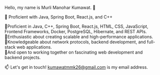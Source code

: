 Hello, my name is Murli Manohar Kumawat. 👋

🚀 Proficient with Java, Spring Boot, React.js, and C++

🔹Proficient in Java, C++, Spring Boot, React.js, HTML, CSS, JavaScript, Frontend Frameworks, Docker, PostgreSQL, Hibernate, and REST APIs.                                
🔹Enthusiastic about creating scalable and high-performance applications.                                    
🔹Knowledgeable about network protocols, backend development, and full-stack web applications.                                      
🔹And open to working together on fascinating web development and backend projects.

📫 Let's get in touch! kumawatmmk26@gmail.com is my email address.

<!---
murli2001/murli2001 is a ✨ special ✨ repository because its `README.md` (this file) appears on your GitHub profile.
You can click the Preview link to take a look at your changes.
--->
